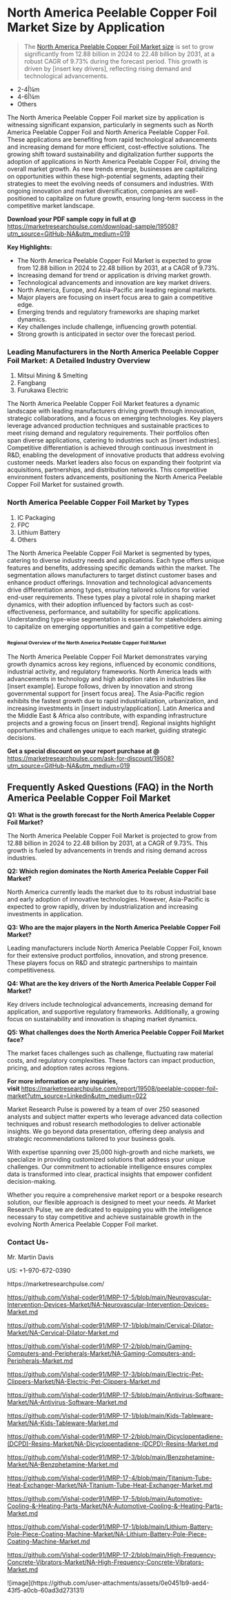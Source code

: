 <h1>North America Peelable Copper Foil Market&nbsp;Size by Application</h1><blockquote><p>The <a href="https://marketresearchpulse.com/download-sample/19508?utm_source=GitHub-NA&amp;utm_medium=019">North America Peelable Copper Foil Market size</a> is set to grow significantly from 12.88 billion in 2024 to 22.48 billion by 2031, at a robust CAGR of 9.73% during the forecast period. This growth is driven by [insert key drivers], reflecting rising demand and technological advancements.</p></blockquote><ul><li>2-4Î¼m<li> 4-6Î¼m<li> Others</li></ul><p>The North America Peelable Copper Foil market size by application is witnessing significant expansion, particularly in segments such as North America Peelable Copper Foil and North America Peelable Copper Foil. These applications are benefiting from rapid technological advancements and increasing demand for more efficient, cost-effective solutions. The growing shift toward sustainability and digitalization further supports the adoption of applications in North America Peelable Copper Foil, driving the overall market growth. As new trends emerge, businesses are capitalizing on opportunities within these high-potential segments, adapting their strategies to meet the evolving needs of consumers and industries. With ongoing innovation and market diversification, companies are well-positioned to capitalize on future growth, ensuring long-term success in the competitive market landscape.</p><p><strong>Download your PDF sample copy in full at @ </strong><a href="https://marketresearchpulse.com/download-sample/19508?utm_source=GitHub-NA&amp;utm_medium=019">https://marketresearchpulse.com/download-sample/19508?utm_source=GitHub-NA&amp;utm_medium=019</a></p><p><strong>Key Highlights: </strong></p><ul><li>The North America Peelable Copper Foil Market is expected to grow from 12.88 billion in 2024 to 22.48 billion by 2031, at a CAGR of 9.73%.</li><li>Increasing demand for trend or application is driving market growth.</li><li>Technological advancements and innovation are key market drivers.</li><li>North America, Europe, and Asia-Pacific are leading regional markets.</li><li>Major players are focusing on insert focus area to gain a competitive edge.</li><li>Emerging trends and regulatory frameworks are shaping market dynamics.</li><li>Key challenges include challenge, influencing growth potential.</li><li>Strong growth is anticipated in sector over the forecast period.</li></ul><h3>Leading Manufacturers in the North America Peelable Copper Foil Market: A Detailed Industry Overview</h3><ol><li>Mitsui Mining & Smelting</li><li>Fangbang</li><li>Furukawa Electric</li></ol><div class="flex max-w-full flex-col flex-grow"><div class="min-h-8 text-message flex w-full flex-col items-end gap-2 whitespace-normal break-words [.text-message+&amp;]:mt-5" dir="auto" data-message-author-role="assistant" data-message-id="fd8432e4-4910-450d-b182-61b7bfb0a01f" data-message-model-slug="gpt-4o"><div class="flex w-full flex-col gap-1 empty:hidden first:pt-[3px]"><div class="markdown prose w-full break-words dark:prose-invert light"><p>The North America Peelable Copper Foil Market features a dynamic landscape with leading manufacturers driving growth through innovation, strategic collaborations, and a focus on emerging technologies. Key players leverage advanced production techniques and sustainable practices to meet rising demand and regulatory requirements. Their portfolios often span diverse applications, catering to industries such as [insert industries]. Competitive differentiation is achieved through continuous investment in R&amp;D, enabling the development of innovative products that address evolving customer needs. Market leaders also focus on expanding their footprint via acquisitions, partnerships, and distribution networks. This competitive environment fosters advancements, positioning the North America Peelable Copper Foil Market for sustained growth.</p></div></div></div></div><h3>North America Peelable Copper Foil Market by Types</h3><ol><li>IC Packaging<li> FPC<li> Lithium Battery<li> Others</li></ol><div class="flex max-w-full flex-col flex-grow"><div class="min-h-8 text-message flex w-full flex-col items-end gap-2 whitespace-normal break-words [.text-message+&amp;]:mt-5" dir="auto" data-message-author-role="assistant" data-message-id="084470be-0bb7-4664-bddf-5156b4f41249" data-message-model-slug="gpt-4o-mini"><div class="flex w-full flex-col gap-1 empty:hidden first:pt-[3px]"><div class="markdown prose w-full break-words dark:prose-invert light"><p>The North America Peelable Copper Foil Market is segmented by types, catering to diverse industry needs and applications. Each type offers unique features and benefits, addressing specific demands within the market. The segmentation allows manufacturers to target distinct customer bases and enhance product offerings. Innovation and technological advancements drive differentiation among types, ensuring tailored solutions for varied end-user requirements. These types play a pivotal role in shaping market dynamics, with their adoption influenced by factors such as cost-effectiveness, performance, and suitability for specific applications. Understanding type-wise segmentation is essential for stakeholders aiming to capitalize on emerging opportunities and gain a competitive edge.</p></div></div></div></div><h3><span style="font-size: 11px;">Regional Overview of the North America Peelable Copper Foil Market</span></h3><div class="flex max-w-full flex-col flex-grow"><div class="min-h-8 text-message flex w-full flex-col items-end gap-2 whitespace-normal break-words [.text-message+&amp;]:mt-5" dir="auto" data-message-author-role="assistant" data-message-id="e9038762-ce64-4e30-91c9-9bd413514231" data-message-model-slug="gpt-4o-mini"><div class="flex w-full flex-col gap-1 empty:hidden first:pt-[3px]"><div class="markdown prose w-full break-words dark:prose-invert light"><p>The North America Peelable Copper Foil Market demonstrates varying growth dynamics across key regions, influenced by economic conditions, industrial activity, and regulatory frameworks. North America leads with advancements in technology and high adoption rates in industries like [insert example]. Europe follows, driven by innovation and strong governmental support for [insert focus area]. The Asia-Pacific region exhibits the fastest growth due to rapid industrialization, urbanization, and increasing investments in [insert industry/application]. Latin America and the Middle East &amp; Africa also contribute, with expanding infrastructure projects and a growing focus on [insert trend]. Regional insights highlight opportunities and challenges unique to each market, guiding strategic decisions.</p></div></div></div></div><p><strong>Get a special discount on your report purchase at @ </strong><a href="https://marketresearchpulse.com/ask-for-discount/19508?utm_source=GitHub-NA&amp;utm_medium=019">https://marketresearchpulse.com/ask-for-discount/19508?utm_source=GitHub-NA&amp;utm_medium=019</a></p><h2>Frequently Asked Questions (FAQ) in the North America Peelable Copper Foil Market</h2><p><strong>Q1: What is the growth forecast for the North America Peelable Copper Foil Market?</strong></p><p>The North America Peelable Copper Foil Market is projected to grow from 12.88 billion in 2024 to 22.48 billion by 2031, at a CAGR of 9.73%. This growth is fueled by advancements in trends and rising demand across industries.</p><p><strong>Q2: Which region dominates the North America Peelable Copper Foil Market?</strong></p><p>North America currently leads the market due to its robust industrial base and early adoption of innovative technologies. However, Asia-Pacific is expected to grow rapidly, driven by industrialization and increasing investments in application.</p><p><strong>Q3: Who are the major players in the North America Peelable Copper Foil Market?</strong></p><p>Leading manufacturers include North America Peelable Copper Foil, known for their extensive product portfolios, innovation, and strong presence. These players focus on R&amp;D and strategic partnerships to maintain competitiveness.</p><p><strong>Q4: What are the key drivers of the North America Peelable Copper Foil Market?</strong></p><p>Key drivers include technological advancements, increasing demand for application, and supportive regulatory frameworks. Additionally, a growing focus on sustainability and innovation is shaping market dynamics.</p><p><strong>Q5: What challenges does the North America Peelable Copper Foil Market face?</strong></p><p>The market faces challenges such as challenge, fluctuating raw material costs, and regulatory complexities. These factors can impact production, pricing, and adoption rates across regions.</p><p><strong>For more information or any inquiries, visit&nbsp;</strong><a href="https://marketresearchpulse.com/report/19508/peelable-copper-foil-market?utm_source=Linkedin&utm_medium=022">https://marketresearchpulse.com/report/19508/peelable-copper-foil-market?utm_source=Linkedin&utm_medium=022</a></p><p>Market Research Pulse is powered by a team of over 250 seasoned analysts and subject matter experts who leverage advanced data collection techniques and robust research methodologies to deliver actionable insights. We go beyond data presentation, offering deep analysis and strategic recommendations tailored to your business goals.</p><p>With expertise spanning over 25,000 high-growth and niche markets, we specialize in providing customized solutions that address your unique challenges. Our commitment to actionable intelligence ensures complex data is transformed into clear, practical insights that empower confident decision-making.</p><p>Whether you require a comprehensive market report or a bespoke research solution, our flexible approach is designed to meet your needs. At Market Research Pulse, we are dedicated to equipping you with the intelligence necessary to stay competitive and achieve sustainable growth in the evolving North America Peelable Copper Foil market.</p><h3><strong>Contact Us-</strong></h3><p>Mr. Martin Davis</p><p>US: +1-970-672-0390</p><p>https://marketresearchpulse.com/</p><p><a href="https://github.com/Vishal-coder91/MRP-17-5/blob/main/Neurovascular-Intervention-Devices-Market/NA-Neurovascular-Intervention-Devices-Market.md">https://github.com/Vishal-coder91/MRP-17-5/blob/main/Neurovascular-Intervention-Devices-Market/NA-Neurovascular-Intervention-Devices-Market.md</a></p><p><a href="https://github.com/Vishal-coder91/MRP-17-1/blob/main/Cervical-Dilator-Market/NA-Cervical-Dilator-Market.md">https://github.com/Vishal-coder91/MRP-17-1/blob/main/Cervical-Dilator-Market/NA-Cervical-Dilator-Market.md</a></p><p><a href="https://github.com/Vishal-coder91/MRP-17-2/blob/main/Gaming-Computers-and-Peripherals-Market/NA-Gaming-Computers-and-Peripherals-Market.md">https://github.com/Vishal-coder91/MRP-17-2/blob/main/Gaming-Computers-and-Peripherals-Market/NA-Gaming-Computers-and-Peripherals-Market.md</a></p><p><a href="https://github.com/Vishal-coder91/MRP-17-3/blob/main/Electric-Pet-Clippers-Market/NA-Electric-Pet-Clippers-Market.md">https://github.com/Vishal-coder91/MRP-17-3/blob/main/Electric-Pet-Clippers-Market/NA-Electric-Pet-Clippers-Market.md</a></p><p><a href="https://github.com/Vishal-coder91/MRP-17-5/blob/main/Antivirus-Software-Market/NA-Antivirus-Software-Market.md">https://github.com/Vishal-coder91/MRP-17-5/blob/main/Antivirus-Software-Market/NA-Antivirus-Software-Market.md</a></p><p><a href="https://github.com/Vishal-coder91/MRP-17-1/blob/main/Kids-Tableware-Market/NA-Kids-Tableware-Market.md">https://github.com/Vishal-coder91/MRP-17-1/blob/main/Kids-Tableware-Market/NA-Kids-Tableware-Market.md</a></p><p><a href="https://github.com/Vishal-coder91/MRP-17-2/blob/main/Dicyclopentadiene-(DCPD)-Resins-Market/NA-Dicyclopentadiene-(DCPD)-Resins-Market.md">https://github.com/Vishal-coder91/MRP-17-2/blob/main/Dicyclopentadiene-(DCPD)-Resins-Market/NA-Dicyclopentadiene-(DCPD)-Resins-Market.md</a></p><p><a href="https://github.com/Vishal-coder91/MRP-17-3/blob/main/Benzphetamine-Market/NA-Benzphetamine-Market.md">https://github.com/Vishal-coder91/MRP-17-3/blob/main/Benzphetamine-Market/NA-Benzphetamine-Market.md</a></p><p><a href="https://github.com/Vishal-coder91/MRP-17-4/blob/main/Titanium-Tube-Heat-Exchanger-Market/NA-Titanium-Tube-Heat-Exchanger-Market.md">https://github.com/Vishal-coder91/MRP-17-4/blob/main/Titanium-Tube-Heat-Exchanger-Market/NA-Titanium-Tube-Heat-Exchanger-Market.md</a></p><p><a href="https://github.com/Vishal-coder91/MRP-17-5/blob/main/Automotive-Cooling-&-Heating-Parts-Market/NA-Automotive-Cooling-&-Heating-Parts-Market.md">https://github.com/Vishal-coder91/MRP-17-5/blob/main/Automotive-Cooling-&-Heating-Parts-Market/NA-Automotive-Cooling-&-Heating-Parts-Market.md</a></p><p><a href="https://github.com/Vishal-coder91/MRP-17-1/blob/main/Lithium-Battery-Pole-Piece-Coating-Machine-Market/NA-Lithium-Battery-Pole-Piece-Coating-Machine-Market.md">https://github.com/Vishal-coder91/MRP-17-1/blob/main/Lithium-Battery-Pole-Piece-Coating-Machine-Market/NA-Lithium-Battery-Pole-Piece-Coating-Machine-Market.md</a></p><p><a href="https://github.com/Vishal-coder91/MRP-17-2/blob/main/High-Frequency-Concrete-Vibrators-Market/NA-High-Frequency-Concrete-Vibrators-Market.md">https://github.com/Vishal-coder91/MRP-17-2/blob/main/High-Frequency-Concrete-Vibrators-Market/NA-High-Frequency-Concrete-Vibrators-Market.md</a></p>
![image](https://github.com/user-attachments/assets/0e0451b9-aed4-43f5-a0cb-60ad3d273131)

